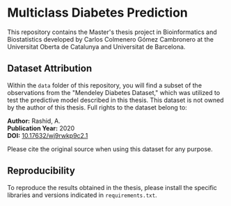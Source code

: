 # Multiclass Diabetes Prediction

This repository contains the Master's thesis project in Bioinformatics and Biostatistics developed by Carlos Colmenero Gómez Cambronero at the Universitat Oberta de Catalunya and Universitat de Barcelona.

## Dataset Attribution
Within the `data` folder of this repository, you will find a subset of the observations from the "Mendeley Diabetes Dataset," which was utilized to test the predictive model described in this thesis. This dataset is not owned by the author of this thesis. Full rights to the dataset belong to:

**Author:** Rashid, A.  
**Publication Year:** 2020  
**DOI:** [10.17632/wj9rwkp9c2.1](http://www.doi.org/10.17632/wj9rwkp9c2.1)

Please cite the original source when using this dataset for any purpose.

## Reproducibility

To reproduce the results obtained in the thesis, please install the specific libraries and versions indicated in `requirements.txt`.

